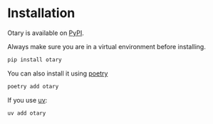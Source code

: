 # Installation

Otary is available on [PyPI](https://pypi.org/project/otary/). 

Always make sure you are in a virtual environment before installing.

```bash
pip install otary
```

You can also install it using [poetry](https://python-poetry.org/)

```bash
poetry add otary
```

If you use [uv](https://docs.astral.sh/uv/):

```bash
uv add otary
```
